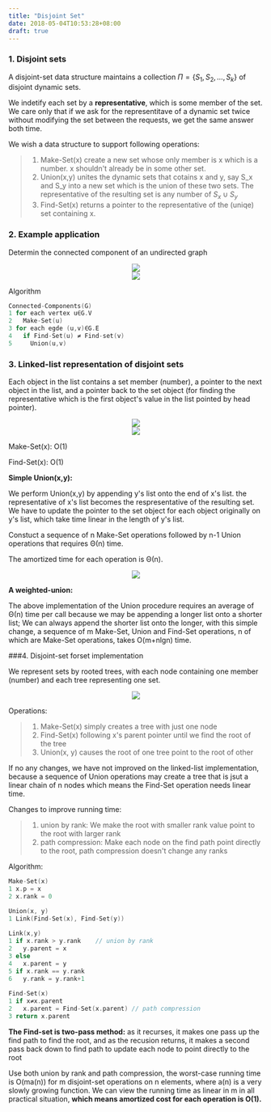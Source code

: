 ```yaml
---
title: "Disjoint Set"
date: 2018-05-04T10:53:28+08:00
draft: true
---
```


### 1. Disjoint sets

A disjoint-set data structure maintains a collection $Π=\{S_1,S_2,…,S_k\}$ of disjoint dynamic sets.

We indetify each set by a **representative**, which is some member of the set. We care only that if we ask for the representitave of a dynamic set twice without modifying the set between the requests, we get the same answer both time.

We wish a data structure to support following operations:

>1. Make-Set(x) create a new set whose only member is x which is a number. x shouldn't already be in some other set.
>2. Union(x,y) unites the dynamic sets that cotains x and y, say S_x and S_y into a new set which is the union of these two sets. The representative of the resulting set is any number of $S_x\cup S_y$
>3. Find-Set(x) returns a pointer to the representative of the (uniqe) set containing x.

### 2. Example application

Determin the connected component of an undirected graph

<div style="text-align:center"><img src ="../img/disjoint.png" /></div>

<div style="text-align:center"><img src ="../img/disjoint-1.png" /></div>

Algorithm

```cpp
Connected-Components(G)
1 for each vertex u∈G.V
2   Make-Set(u)
3 for each egde (u,v)∈G.E
4   if Find-Set(u) ≠ Find-set(v)
5     Union(u,v)
```

### 3. Linked-list representation of disjoint sets

Each object in the list contains a set member (number), a pointer to the next object in the list, and a pointer back to the set object (for finding the representative which is the first object's value in the list pointed by head pointer).

<div style="text-align:center"><img src ="../img/disjoint-2.png" /></div>

<div style="text-align:center"><img src ="../img/disjoint-3.png" /></div>

Make-Set(x): O(1)

Find-Set(x): O(1)

**Simple Union(x,y):**

We perform Union(x,y) by appending y's list onto the end of x's list. the representative of x's list becomes the respresentative of the resulting set. We have to update the pointer to the set object for each object originally on y's list, which take time linear in the length of y's list. 

Constuct a sequence of n Make-Set operations followed by n-1 Union operations that requires Θ(n) time.

The amortized time for each operation is Θ(n).

<div style="text-align:center"><img src ="../img/disjoint-4.png" /></div>

**A weighted-union:**

The above implementation of the Union procedure requires an average of Θ(n) time per call because we may be appending a longer list onto a shorter list; We can always append the shorter list onto the longer, with this simple change, a sequence of m Make-Set, Union and Find-Set operations, n of which are Make-Set operations, takes O(m+nlgn) time.

###4. Disjoint-set forset implementation

We represent sets by rooted trees, with each node containing one member (number) and each tree representing one set.

<div style="text-align:center"><img src ="../img/disjoint-5.png" /></div>

Operations:

> 1. Make-Set(x) simply creates a tree with just one node
> 2. Find-Set(x) following x's parent pointer until we find the root of the tree 
> 3. Union(x, y) causes the root of one tree point to the root of other

If no any changes, we have not improved on the linked-list implementation, because a sequence of Union operations may create a tree that is jsut a linear chain of n nodes which means the Find-Set operation needs linear time.

Changes to improve running time:

> 1. union by rank: We make the root with smaller rank value point to the root with larger rank
> 2. path compression: Make each node on the find path point directly to the root, path compression doesn't change any ranks

Algorithm:

```cpp
Make-Set(x)
1 x.p = x
2 x.rank = 0

Union(x, y)
1 Link(Find-Set(x), Find-Set(y))
    
Link(x,y)
1 if x.rank > y.rank	// union by rank
2   y.parent = x
3 else 
4   x.parent = y
5 if x.rank == y.rank
6   y.rank = y.rank+1
    
Find-Set(x)
1 if x≠x.parent
2   x.parent = Find-Set(x.parent) // path compression
3 return x.parent
```

**The Find-set is two-pass method:** as it recurses, it makes one pass up the find path to find the root, and as the recusion returns, it makes a second pass back down to find path to update each node to point directly to the root

Use both union by rank and path compression, the worst-case running time is O(ma(n)) for m disjoint-set operations on n elements, where a(n) is a very slowly growing function. We can view the running time as linear in m in all practical situation, **which means amortized cost for each operation is O(1).**